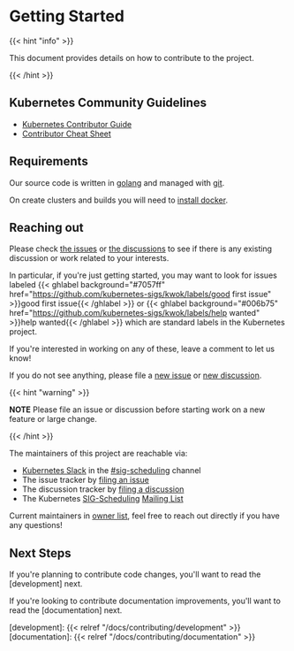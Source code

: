 # Getting Started

{{< hint "info" >}}

This document provides details on how to contribute to the project.

{{< /hint >}}

## Kubernetes Community Guidelines

- [Kubernetes Contributor Guide]
- [Contributor Cheat Sheet]

## Requirements

Our source code is written in [golang] and managed with [git].

On create clusters and builds you will need to [install docker].

## Reaching out

Please check [the issues] or [the discussions] to see if there is any existing discussion or work related to your interests.

In particular, if you're just getting started, you may want to look for issues labeled
{{< ghlabel background="#7057ff" href="https://github.com/kubernetes-sigs/kwok/labels/good first issue" >}}good first issue{{< /ghlabel >}}
or
{{< ghlabel background="#006b75" href="https://github.com/kubernetes-sigs/kwok/labels/help wanted" >}}help wanted{{< /ghlabel >}}
which are standard labels in the Kubernetes project.

If you're interested in working on any of these, leave a comment to let us know!

If you do not see anything, please file a [new issue] or [new discussion].

{{< hint "warning" >}}

**NOTE** Please file an issue or discussion before starting work on a new feature or large change.

{{< /hint >}}

The maintainers of this project are reachable via:

- [Kubernetes Slack] in the [#sig-scheduling] channel
- The issue tracker by [filing an issue][new issue]
- The discussion tracker by [filing a discussion][new discussion]
- The Kubernetes [SIG-Scheduling] [Mailing List]

Current maintainers in [owner list], feel free to reach out directly if you have any questions!

## Next Steps

If you're planning to contribute code changes, you'll want to read the [development] next.

If you're looking to contribute documentation improvements, you'll want to read the [documentation] next.

[git]: https://git-scm.com/downloads
[the issues]: https://github.com/kubernetes-sigs/kwok/issues
[the discussions]: https://github.com/kubernetes-sigs/kwok/discussions
[new issue]: https://github.com/kubernetes-sigs/kwok/issues/new/choose
[new discussion]: https://github.com/kubernetes-sigs/kwok/discussions/new/choose
[golang]: https://golang.org/doc/install
[install docker]: https://docs.docker.com/install/#supported-platforms
[Kubernetes Slack]: https://slack.k8s.io/
[#sig-scheduling]: https://kubernetes.slack.com/messages/sig-scheduling/
[SIG-Scheduling]: https://github.com/kubernetes/community/blob/master/sig-scheduling/README.md
[Mailing List]: https://groups.google.com/forum/#!forum/kubernetes-sig-scheduling
[Kubernetes Contributor Guide]: https://git.k8s.io/community/contributors/guide
[Contributor Cheat Sheet]: https://git.k8s.io/community/contributors/guide/contributor-cheatsheet
[owner list]: https://github.com/kubernetes-sigs/kwok/blob/main/OWNERS
[development]: {{< relref "/docs/contributing/development" >}}
[documentation]: {{< relref "/docs/contributing/documentation" >}}
